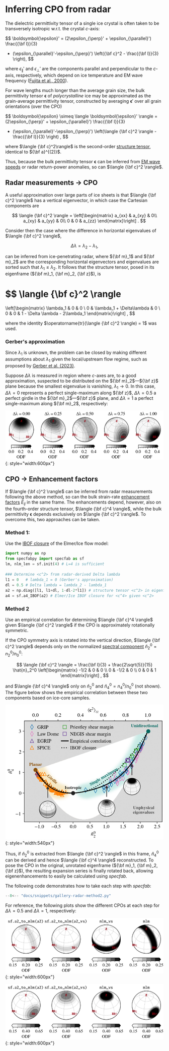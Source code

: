 # Inferring CPO from radar

The dielectric permittivity tensor of a single ice crystal is often taken to be transversely isotropic w.r.t. the crystal $c$-axis:

$$
\boldsymbol{\epsilon}' = (2\epsilon_{\perp}' + \epsilon_{\parallel}') \frac{{\bf I}}{3}
+ (\epsilon_{\parallel}'-\epsilon_{\perp}') \left({\bf c}^2 - \frac{{\bf I}}{3} \right),
$$

where $\epsilon_{\parallel}'$ and $\epsilon_{\perp}'$ are the components parallel and perpendicular to the $c$-axis, respectively, which depend on ice temperature and EM wave frequency ([Fujita et al., 2000](https://eprints.lib.hokudai.ac.jp/dspace/bitstream/2115/32469/1/P185-212.pdf)).

For wave lengths much longer than the average grain size, the bulk permittivity tensor $\boldsymbol{\epsilon}$ of *polycrystalline* ice may be approximated as the grain-average permittivity tensor, constructed by averaging $\boldsymbol{\epsilon}'$ over all grain orientations (over the CPO) 

$$
\boldsymbol{\epsilon} \simeq \langle \boldsymbol{\epsilon}' \rangle = 
(2\epsilon_{\perp}' + \epsilon_{\parallel}') \frac{{\bf I}}{3}
+ (\epsilon_{\parallel}'-\epsilon_{\perp}') \left(\langle {\bf c}^2 \rangle - \frac{{\bf I}}{3} \right)
,
$$

where $\langle {\bf c}^2\rangle$ is the second-order [structure tensor](cpo-structuretensors.md), identical to ${\bf a}^{(2)}$.

Thus, because the bulk permittivity tensor $\boldsymbol{\epsilon}$ can be inferred from [EM wave speeds](waveprop-electromagnetic.md) or radar return-power anomalies, so can $\langle {\bf c}^2 \rangle$.

## Radar measurements $\rightarrow$ CPO

A useful approximation over large parts of ice sheets is that $\langle {\bf c}^2 \rangle$ has a vertical eigenvector, in which case the Cartesian components are

$$
\langle {\bf c}^2 \rangle =
\left[\begin{matrix}
a_{xx} & a_{xy} & 0\\ 
a_{xy} & a_{yy} & 0\\ 
0 & 0 & a_{zz}
\end{matrix}\right]
.
$$

Consider then the case where the difference in horizontal eigenvalues of $\langle {\bf c}^2 \rangle$,

$$
\Delta \lambda = \lambda_2 - \lambda_1,
$$

can be inferred from ice-penetrating radar, where ${\bf m}_1$ and ${\bf m}_2$ are the corresponding horizontal eigenvectors and eigenvalues are sorted such that $\lambda_1 \leq \lambda_2$.
It follows that the structure tensor, posed in its eigenframe (${\bf m}_1, {\bf m}_2, {\bf z}$), is

$$
\langle {\bf c}^2 \rangle
=
\left[\begin{matrix}
\lambda_1  & 0 & 0 \\ 
0 & \lambda_1 + \Delta\lambda  & 0 \\ 
0 & 0 & 1 - \Delta \lambda - 2\lambda_1
\end{matrix}\right]
,
$$

where the identity $\operatorname{tr}(\langle {\bf c}^2 \rangle) = 1$ was used.

### Gerber's approximation 

Since $\lambda_1$ is unknown, the problem can be closed by making different assumptions about $\lambda_1$ given the local/upstream flow regime, such as proposed by [Gerber et al. (2023)](https://www.nature.com/articles/s41467-023-38139-8).

Suppose $\Delta\lambda$ is measured in region where $c$-axes are, to a good approximation, suspected to be distributed on the ${\bf m}_2$&mdash;${\bf z}$ plane because the smallest eigenvalue is vanishing, $\lambda_1 \rightarrow 0$.
In this case, $\Delta \lambda = 0$ represents a perfect single-maximum along ${\bf z}$, $\Delta \lambda = 0.5$ a perfect girdle in the ${\bf m}_2$&mdash;${\bf z}$ plane, and $\Delta \lambda = 1$ a perfect single-maximum along ${\bf m}_2$, respectively:

![](https://raw.githubusercontent.com/nicholasmr/specfab/main/docs/radar-PP-figs/plane-CPOs.png){: style="width:600px"}

## CPO $\rightarrow$ Enhancement factors

If $\langle {\bf c}^2 \rangle$ can be inferred from radar measurements following the above method, so can the bulk strain-rate [enhancement factors](enhancements-strainrate.md) $E_{ij}$ in the same frame.
The enhancements depend, however, also on the fourth-order structure tensor, $\langle {\bf c}^4 \rangle$, while the bulk permittivity $\boldsymbol\epsilon$ depends exclusively on $\langle {\bf c}^2 \rangle$.
To overcome this, two approaches can be taken.

### Method 1: 

Use the [IBOF closure](https://doi.org/10.1016/j.jnnfm.2005.11.005) of the Elmer/Ice flow model:
 
```python
import numpy as np
from specfabpy import specfab as sf
lm, nlm_len = sf.init(4) # L=4 is sufficient

### Determine <c^2> from radar-derived Delta lambda
l1 = 0   # lambda_1 = 0 (Gerber's approximation)
dl = 0.5 # Delta lambda = lambda_2 - lambda_1
a2 = np.diag([l1, l1+dl, 1-dl-2*l1]) # structure tensor <c^2> in eigenframe
a4 = sf.a4_IBOF(a2) # Elmer/Ice IBOF closure for <c^4> given <c^2>
```

### Method 2

Use an empirical correlation for determining $\langle {\bf c}^4 \rangle$ given $\langle {\bf c}^2 \rangle$ if the CPO is approximately rotationally symmetric.

If the CPO symmetry axis is rotated into the vertical direction, $\langle {\bf c}^2 \rangle$ depends only on the normalized [spectral component](cpo-representation.md) $\hat{n}_2^0 = n_2^0/n_0^0:$

$$
\langle {\bf c}^2 \rangle = \frac{\bf I}{3} +  \frac{2\sqrt{5}}{15} \hat{n}_2^0
\left[\begin{matrix}
-1/2 & 0 & 0 \\ 
0  & -1/2  & 0 \\ 
0 & 0 & 1
\end{matrix}\right]
,
$$

and $\langle {\bf c}^4 \rangle$ only on $\hat{n}_2^0$ and $\hat{n}_4^0 = n_4^0/n_0^0$ (not shown).
The figure below shows the empirical correlation between these two components based on ice-core samples.

![](https://raw.githubusercontent.com/nicholasmr/specfab/main/research/state-space/ice/state-space-empcorr.png){: style="width:540px"}

Thus, if $\hat{n}_2^0$ is extracted from $\langle {\bf c}^2 \rangle$ in this frame, $\hat{n}_4^0$ can be derived and hence $\langle {\bf c}^4 \rangle$ reconstructed.
To pose the CPO in the original, unrotated eigenframe (${\bf m}_1, {\bf m}_2, {\bf z}$), the resulting expansion series is finally rotated back, allowing eigenenhancements to easily be calculated using *specfab*.

The following code demonstrates how to take each step with *specfab*:

```python
--8<-- "docs/snippets/gallery-radar-method2.py"
```

For reference, the following plots show the different CPOs at each step for $\Delta\lambda=0.5$ and $\Delta\lambda=1$, respectively:

![](https://raw.githubusercontent.com/nicholasmr/specfab/main/docs/radar-PP-figs/code-example-output-dl0.5.png){: style="width:600px"}

![](https://raw.githubusercontent.com/nicholasmr/specfab/main/docs/radar-PP-figs/code-example-output-dl1.0.png){: style="width:600px"}


